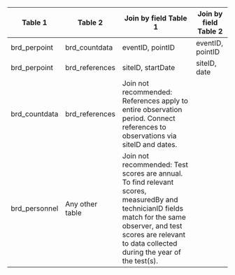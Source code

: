 |Table 1|Table 2|Join by field Table 1|Join by field Table 2|
|-----------------|----------------|-------------------------|--------------------|
brd_perpoint|brd_countdata|eventID, pointID|eventID, pointID|
brd_perpoint|brd_references|siteID, startDate|siteID, date|
brd_countdata|brd_references|Join not recommended: References apply to entire observation period. Connect references to observations via siteID and dates.||
brd_personnel|Any other table|Join not recommended: Test scores are annual. To find relevant scores, measuredBy and technicianID fields match for the same observer, and test scores are relevant to data collected during the year of the test(s).||
